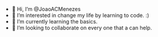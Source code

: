 - 👋 Hi, I’m @JoaoACMenezes
- 👀 I’m interested in change my life by learning to code. :)
- 🌱 I’m currently learning the basics.
- 💞️ I’m looking to collaborate on every one that a can help.

<!---
JoaoACMenezes/JoaoACMenezes is a ✨ special ✨ repository because its `README.md` (this file) appears on your GitHub profile.
You can click the Preview link to take a look at your changes.
--->
